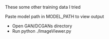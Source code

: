 These some other training data I tried

Paste model path in MODEL_PATH to view output

- Open GAN/DCGANs directory
- Run python ./ImageViewer.py 
